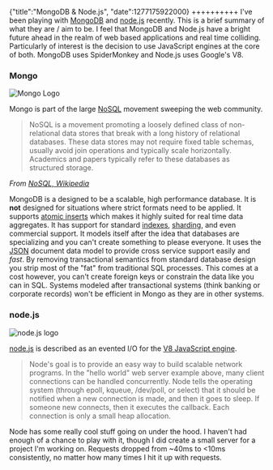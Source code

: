 {"title":"MongoDB & Node.js", "date":1277175922000}
++++++++++
I've been playing with [MongoDB](http://www.mongodb.org/) and [node.js](http://nodejs.org/) recently. This is a brief summary of what they are / aim to be. I feel that MongoDB and Node.js have a bright future ahead in the realm of web based applications and real time colliding. Particularly of interest is the decision to use JavaScript engines at the core of both. MongoDB uses SpiderMonkey and Node.js uses Google's V8.

### Mongo
![Mongo Logo](http://img375.imageshack.us/img375/942/logomongodb.png)

Mongo is part of the large [NoSQL](http://en.wikipedia.org/wiki/NoSQL) movement sweeping the web community.

> NoSQL is a movement promoting a
> loosely defined class of
> non-relational data stores that break
> with a long history of relational
> databases. These data stores may not
> require fixed table schemas, usually
> avoid join  operations and typically
> scale horizontally. Academics and
> papers typically refer to these
> databases as structured storage.

<cite>From [NoSQL‚ Wikipedia](http://en.wikipedia.org/wiki/NoSQL)</cite>

MongoDB is a designed to be a scalable, high performance database. It is **not** designed for situations where strict formats need to be applied. It supports [atomic inserts](http://en.wikipedia.org/wiki/ACID) which makes it highly suited for real time data aggregates. It has support for standard [indexes](http://www.mongodb.org/display/DOCS/Indexes), [sharding](http://www.mongodb.org/display/DOCS/Sharding+Introduction), and even commercial support. It models itself after the idea that databases are specializing and you can't create something to please everyone. It uses the [JSON](http://www.json.org/) document data model to provide cross service support easily and *fast*. By removing transactional semantics from standard database design you strip most of the "fat" from traditional SQL processes. This comes at a cost however, you can't create foreign keys or constrain the data like you can in SQL. Systems modeled after transactional systems (think banking or corporate records) won't be efficient in Mongo as they are in other systems.

### node.js
![node.js logo](http://img444.imageshack.us/img444/4214/logodk.png)

[node.js](http://nodejs.org/) is described as an evented I/O for the [V8 JavaScript engine](http://code.google.com/p/v8/).

> Node's goal is to provide an easy way
> to build scalable network programs. In
> the "hello world" web server example
> above, many client connections can be
> handled concurrently. Node tells the
> operating system (through epoll,
> kqueue, /dev/poll, or select) that it
> should be notified when a new
> connection is made, and then it goes
> to sleep. If someone new connects,
> then it executes the callback. Each
> connection is only a small heap
> allocation.

Node has some really cool stuff going on under the hood. I haven't had enough of a chance to play with it, though I did create a small server for a project I'm working on. Requests dropped from ~40ms to <10ms consistently, no matter how many times I hit it up with requests.